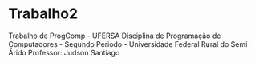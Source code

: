 # Trabalho2
Trabalho de ProgComp - UFERSA
Disciplina de Programação de Computadores - Segundo Periodo - Universidade Federal Rural do Semi Árido
Professor: Judson Santiago
